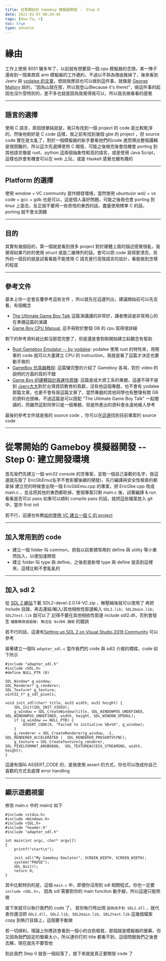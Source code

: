 ```yaml
---
title: 從零開始的 Gameboy 模擬器開發 -- Step 0
date: 2021-02-07 00:24:46
tags: [How-To, c]
toc: true
type: adsense
---
```


緣由
======================
工作上使用 8051 蠻多年了，以前就有想要寫一個 cpu 模擬器的念頭，某一陣子還收到一間美商寫 arm 模擬器的工作邀約，不過以不熟為理由推掉了，後來看到 Jserv 與 [yodalee 的文章](https://yodalee.me/2020/12/2020_rust_gameboy/)，想說我應該也可以做到這件事，就像是 [George Mallory](https://zh.wikipedia.org/wiki/%E4%B9%94%E6%B2%BB%C2%B7%E9%A9%AC%E6%B4%9B%E9%87%8C) 說的，"因為山就在那，所以我登山(Because it's there)"，做這件事的起因也沒什麼特別的，差不多也就是因為我覺得我可以，所以我去做看看的感覺

---

語言的選擇
----------------
使用 C 語言，原因很單純就是，我只有找到一個 project 的 code 是比較乾淨的，然後他剛好是 C code 這樣，我之前有找到幾個 gbe 的 project ，但 source code 實在是太亂了，對於一個模擬器的新手要看他們的code 進而理出整個邏輯是很困難的，所以這次先選擇使用 C 開發，可能之後做完後會找機會 porting 到其他語言像是 rust、python 這兩個抽象性較高的語言，或是使用 Java Script，這樣也許會有機會可以在 web 上玩，或是 Haskell 感覺也蠻有趣的

<!--more-->

---

Platform 的選擇
----------------
使用 window + VC community 當作開發環境，當然使用 ubuntu(or wsl) + vs code + gcc + gdb 也是可以，這是個人喜好問題，可能之後我也會 porting 到 linux 上面去，反正就不要用一些奇怪的東西的話，盡量使用標準 C 的話，porting 就不會太困難

---

目的
----------
其實有幾個目的，第一個就是看到很多 project 對於硬體上面的描述感覺很亂，我覺得如果巧妙的使用 struct 或是二維陣列的話，會可以把 code 寫得更漂亮，另外的一個目的就是試看看能不能使用 C 語言進行高階語言的設計，看能做到怎樣的程度

---

參考文件
----------------
基本上你一定會反覆參考這些文件 ，所以就先在這邊列出，建議開始前可以先去看，有個概念

- [The Ultimate Game Boy Talk](https://media.ccc.de/v/33c3-8029-the_ultimate_game_boy_talk#t=1445) 這篇演講講的非常好，講者應該是非常用心的在準備這篇的演講
- [Game Boy CPU Manual ](https://fdocuments.in/document/gameboy-cpu-manual.html) 這手冊對於整個 GB 的 cpu 寫得很詳細 

剩下的參考資料就比較沒那麼完整了，但是還是會對剛開始建立起觀念有幫助

- [Rust Gameboy Emulator -- by yodalee](https://yodalee.me/2020/12/2020_rust_gameboy/): yodalee 使用 rust 的特性來，用簡單的 code 就可以大量建立 CPU 的 instruction，我就是看了這篇才決定也要動手做的
- [GameBoy 仿真器教程](http://accu.cc/content/gameboy/preface/): 這篇蠻完整的介紹了 Gameboy 各項，對於 video 的說明的方面的寫的不錯
- [Game Boy 的硬體設計與運作原理](https://hackmd.io/@RinHizakura/BJ6HoW29v): 這篇是成大資工系的專題，這邊不得不提到 [Jserv大大](http://wiki.csie.ncku.edu.tw/User/jserv)對於台灣資訊教育的貢獻，沒有他這個專題，也不會有 yodalee 那篇文章，也更不會有我這篇文章了，當然專題的其他同學也有整理有關 GB 的資料也很棒，不過這篇是可以搭配 "The Ultimate Game Boy Talk" 一起閱讀的，而雖然這對同學只是一個專題，但是所產出的資料會永遠地被人參考


最後的參考文件就是我的 source code ，你可以在[這邊](https://github.com/wwssllabcd/EricGbEmu)找到目前專案的 source code

---

從零開始的 Gameboy 模擬器開發 -- Step 0: 建立開發環境
======================

首先我們先建立一個 win32 console 的空專案，並取一個自己喜歡的名字，我這邊就先取了 EricGbEmu(名字不會影響後續的開發)，先行編譯與安全性檢查的都拿掉
建立完的時候會出現一個 EricGbEmu.cpp 的專案，把 EricGbe.cpp 改成 main.c ，並且把其他的東西都砍掉，整個專案只剩 main.c 後，試著編譯 & run 看看是否可以 pass
如果可以順利 compile pass 的話，就把這些檔案放入 git  中，當作 first init

若不行，這邊也有教[如何使用 VC 建立一個 C 的 project ](https://michaelchen.tech/windows-programming/use-vs2019-for-c-projects/)

---

加入常用到的 code 
----------------

- 建立一個 folder 叫 common，把我以前累積常用的 define 與 utility 等小東西加入，以便加速開發
- 建立 folder 叫 type 與 define，之後若是新增 type 與 define 就丟到這裡來，這樣比較不會亂亂的

---

加入 sdl 2 
----------------
從 [SDL 2 網站](https://www.libsdl.org/download-2.0.php)下載 SDL2-devel-2.0.14-VC.zip ，解壓縮後就可以使用了
再把 include 目錄，再去連結/輸入/其他相依性那邊輸入 `SDL2.lib; SDL2main.lib; SDL2test.lib` 就可以了
記得不要在其他相依性那邊 include sdl2.dll，否則會發生 `檔案無效或毀損: 無法在 0x308 讀取` 的錯誤

若不行的話，這邊有[Setting up SDL 2 on Visual Studio 2019 Community](https://lazyfoo.net/tutorials/SDL/01_hello_SDL/windows/msvc2019/index.php) 可以參考

接著建立一個叫 `adapter_sdl.c` 當作我們的 code 與 sdl2 介接的橋樑，code 如下所示

```
#include "adapter_sdl.h"
#include <SDL.h>
#define NULL_PTR (0)

SDL_Window* g_window;
SDL_Renderer* g_renderer;
SDL_Texture* g_texture;
uint32_t* g_sdl_pixels;

void init_sdl(char* title, eu32 width, eu32 height) {
    SDL_Init(SDL_INIT_VIDEO);
    g_window = SDL_CreateWindow(title, SDL_WINDOWPOS_UNDEFINED,  SDL_WINDOWPOS_UNDEFINED, width, height, SDL_WINDOW_OPENGL);
    if (g_window == NULL_PTR) {
        ASSERT_CODE(0, "Failed to initialise SD=%X", g_window);
    }
    g_renderer = SDL_CreateRenderer(g_window, -1, SDL_RENDERER_ACCELERATED |  SDL_RENDERER_PRESENTVSYNC);
    g_texture = SDL_CreateTexture(g_renderer, SDL_PIXELFORMAT_ARGB8888,  SDL_TEXTUREACCESS_STREAMING, width, height);
}

```
這邊有個叫 ASSERT_CODE 的，是我使用 assert 的方式，你也可以改成你自己喜歡的方式去處理 error handling 

----

顯示遊戲視窗
----------

修改 main.c 中的 main() 如下
```
#include <stdio.h>
#include <Windows.h>
#include <SDL.h>
#include "header.h"
#include "adapter_sdl.h"

int main(int argc, char* argv[])
{
    printf("start\n");
   
    init_sdl("My Gameboy Emulator", SCREEN_WIDTH, SCREEN_WIDTH);
    system("PAUSE");
    SDL_Quit();
    return 0;
}
```

其中比較特別的是，這個 `main.c` 中，即便你沒用到 sdl 相關程式，你也一定要 `include <SDL.h>`， 因為 sdl 需要對你的 main funciton 動手腳，所以這邊只能照做

接下來就可以執行我們的 code 了， 若你執行時出現 `因為找不到 SDL2.dll` ，就代表你還沒把 `SDL2.dll, SDL2.lib, SDL2main.lib, SDL2test.lib` 這幾個檔案 copy 到執行目錄上，這個要手動做

若一切順利，理論上你應該會看到一個小的白色框框，那個就是模擬器的螢幕，但又因為我們設定的螢幕太小，所以連你打的 title 都看不到，這個問題我們之後會去解，現在就先不要管他


到此我們 Step 0 就告一個段落了，接下來就是真正要開發 code 了